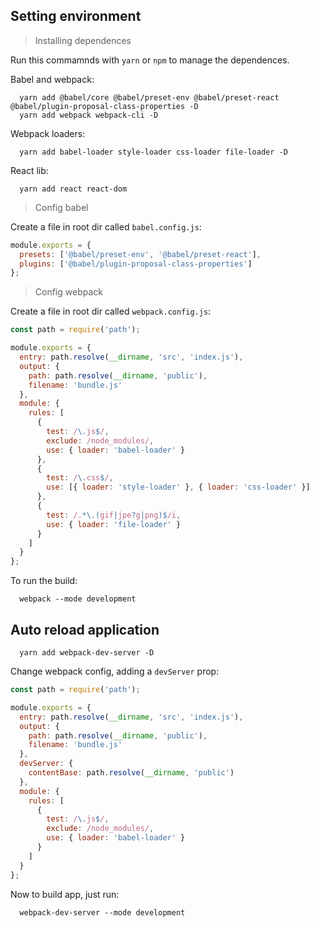 ## Setting environment

> Installing dependences

Run this commamnds with `yarn` or `npm` to manage the dependences.

Babel and webpack:

```
  yarn add @babel/core @babel/preset-env @babel/preset-react @babel/plugin-proposal-class-properties -D
  yarn add webpack webpack-cli -D
```

Webpack loaders:

```
  yarn add babel-loader style-loader css-loader file-loader -D
```

React lib:

```
  yarn add react react-dom
```

> Config babel

Create a file in root dir called `babel.config.js`:

```javascript
module.exports = {
  presets: ['@babel/preset-env', '@babel/preset-react'],
  plugins: ['@babel/plugin-proposal-class-properties']
};
```

> Config webpack

Create a file in root dir called `webpack.config.js`:

```javascript
const path = require('path');

module.exports = {
  entry: path.resolve(__dirname, 'src', 'index.js'),
  output: {
    path: path.resolve(__dirname, 'public'),
    filename: 'bundle.js'
  },
  module: {
    rules: [
      {
        test: /\.js$/,
        exclude: /node_modules/,
        use: { loader: 'babel-loader' }
      },
      {
        test: /\.css$/,
        use: [{ loader: 'style-loader' }, { loader: 'css-loader' }]
      },
      {
        test: /.*\.(gif|jpe?g|png)$/i,
        use: { loader: 'file-loader' }
      }
    ]
  }
};
```

To run the build:

```
  webpack --mode development
```

## Auto reload application

```
  yarn add webpack-dev-server -D
```

Change webpack config, adding a `devServer` prop:

```javascript
const path = require('path');

module.exports = {
  entry: path.resolve(__dirname, 'src', 'index.js'),
  output: {
    path: path.resolve(__dirname, 'public'),
    filename: 'bundle.js'
  },
  devServer: {
    contentBase: path.resolve(__dirname, 'public')
  },
  module: {
    rules: [
      {
        test: /\.js$/,
        exclude: /node_modules/,
        use: { loader: 'babel-loader' }
      }
    ]
  }
};
```

Now to build app, just run:

```
  webpack-dev-server --mode development
```
